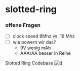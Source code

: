 # slotted-ring

### offene Fragen

- [ ] clock speed 8Mhz vs. 16 Mhz
- [ ] wie powern wir das?
  - 9V wenig mAh
  - AAA/AA besser in Reihe

Slotted Ring Codebase
![d](https://www.wallpapertip.com/wmimgs/15-158952_slipknot-vol-3-the-subliminal-verses.png)
